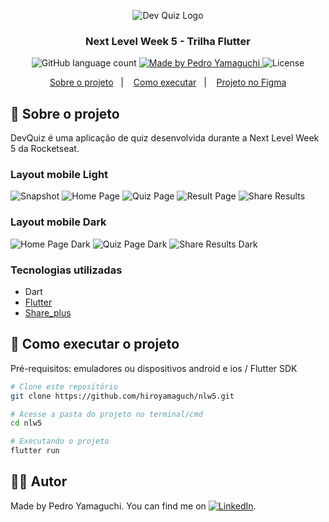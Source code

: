 <p align="center">
  <img alt="Dev Quiz Logo" src="https://github.com/hiroyamaguch/assets/blob/396b52f05409221583f5f25e7265f0a02c6f0627/nlw5/logo2.png">
</p>

<h3 align="center">
  Next Level Week 5 - Trilha Flutter
</h3>

<p align="center">
  <img alt="GitHub language count" src="https://img.shields.io/github/languages/count/hiroyamaguch/nlw5?color=04D361">

  <a href="https://pedroyamaguchi.dev/">
    <img alt="Made by Pedro Yamaguchi" src="https://img.shields.io/badge/made%20by-Pedro%20Yamaguchi-04D361">
  </a>

  <img alt="License" src="https://img.shields.io/badge/license-MIT-04D361">
</p>

<p align="center">
  <a href="#memo-sobre-o-projeto">Sobre o projeto</a>&nbsp;&nbsp;&nbsp;|&nbsp;&nbsp;&nbsp;
  <a href="#rocket-como-executar-o-projeto">Como executar</a>&nbsp;&nbsp;&nbsp;|&nbsp;&nbsp;&nbsp;
  <a href="https://www.figma.com/file/2KbWFrghGcCVZI8TQphDcl/DevQuiz-(Copy)?node-id=84686%3A280">Projeto no Figma</a>
</p>

## :memo: Sobre o projeto
DevQuiz é uma aplicação de quiz desenvolvida durante a Next Level Week 5 da Rocketseat.

### Layout mobile Light
![Snapshot][1.1] ![Home Page][1.2] ![Quiz Page][1.3] ![Result Page][1.4] ![Share Results][1.5]

### Layout mobile Dark
![Home Page Dark][1.6] ![Quiz Page Dark][1.7] ![Share Results Dark][1.8] 

### Tecnologias utilizadas
- Dart
- [Flutter](https://flutter.dev/)
- [Share_plus](https://pub.dev/packages/share_plus)

## :rocket: Como executar o projeto
Pré-requisitos: emuladores ou dispositivos android e ios / Flutter SDK

```bash
# Clone este repositório
git clone https://github.com/hiroyamaguch/nlw5.git

# Acesse a pasta do projeto no terminal/cmd
cd nlw5

# Executando o projeto
flutter run
```

## :man_technologist: Autor
Made by Pedro Yamaguchi. You can find me on [![LinkedIn][2.2]][3.2].

<!-- Links to assets -->

[1.1]: https://github.com/hiroyamaguch/assets/blob/567e7daa5c0603cc85577baf3d9e853d655aea02/nlw5/snapshot.jpg (Snapshot)
[1.2]: https://github.com/hiroyamaguch/assets/blob/567e7daa5c0603cc85577baf3d9e853d655aea02/nlw5/homePage.jpg (Home Page)
[1.3]: https://github.com/hiroyamaguch/assets/blob/567e7daa5c0603cc85577baf3d9e853d655aea02/nlw5/quiz.jpg (Quiz Page)
[1.4]: https://github.com/hiroyamaguch/assets/blob/567e7daa5c0603cc85577baf3d9e853d655aea02/nlw5/resultPage.jpg (Result Page)
[1.5]: https://github.com/hiroyamaguch/assets/blob/567e7daa5c0603cc85577baf3d9e853d655aea02/nlw5/shareResults.jpg (Share Results)
[1.6]: https://github.com/hiroyamaguch/assets/blob/567e7daa5c0603cc85577baf3d9e853d655aea02/nlw5/homePageDark.jpg (Home Page Dark)
[1.7]: https://github.com/hiroyamaguch/assets/blob/567e7daa5c0603cc85577baf3d9e853d655aea02/nlw5/quizDark.jpg (Quiz Page Dark)
[1.8]: https://github.com/hiroyamaguch/assets/blob/567e7daa5c0603cc85577baf3d9e853d655aea02/nlw5/shareResultsDark.jpg (Share Results Dark)

<!-- Icons -->

[2.1]: http://i.imgur.com/tXSoThF.png (twitter icon with padding)
[2.2]: http://i.imgur.com/9I6NRUm.png (github icon without padding)

<!-- Links to your social media accounts -->

[3.1]: https://twitter.com/Martin_Heinz_
[3.2]: https://www.linkedin.com/in/hiroyamaguch/
